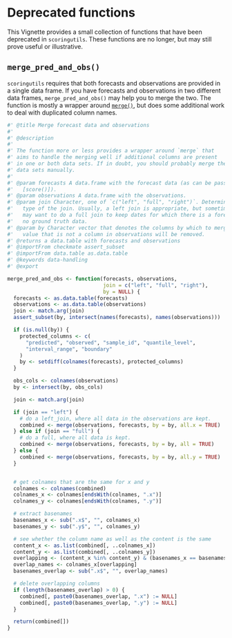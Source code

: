 # Deprecated functions

This Vignette provides a small collection of functions that have been
deprecated in `scoringutils`. These functions are no longer, but may
still prove useful or illustrative.

## `merge_pred_and_obs()`

`scoringutils` requires that both forecasts and observations are
provided in a single data frame. If you have forecasts and observations
in two different data frames, `merge_pred_and_obs()` may help you to
merge the two. The function is mostly a wrapper around
[`merge()`](https://rdrr.io/r/base/merge.html), but does some additional
work to deal with duplicated column names.

``` r
#' @title Merge forecast data and observations
#'
#' @description
#'
#' The function more or less provides a wrapper around `merge` that
#' aims to handle the merging well if additional columns are present
#' in one or both data sets. If in doubt, you should probably merge the
#' data sets manually.
#'
#' @param forecasts A data.frame with the forecast data (as can be passed to
#'   [score()]).
#' @param observations A data.frame with the observations.
#' @param join Character, one of `c("left", "full", "right")`. Determines the
#'   type of the join. Usually, a left join is appropriate, but sometimes you
#'   may want to do a full join to keep dates for which there is a forecast, but
#'   no ground truth data.
#' @param by Character vector that denotes the columns by which to merge. Any
#'   value that is not a column in observations will be removed.
#' @returns a data.table with forecasts and observations
#' @importFrom checkmate assert_subset
#' @importFrom data.table as.data.table
#' @keywords data-handling
#' @export

merge_pred_and_obs <- function(forecasts, observations,
                               join = c("left", "full", "right"),
                               by = NULL) {
  forecasts <- as.data.table(forecasts)
  observations <- as.data.table(observations)
  join <- match.arg(join)
  assert_subset(by, intersect(names(forecasts), names(observations)))

  if (is.null(by)) {
    protected_columns <- c(
      "predicted", "observed", "sample_id", "quantile_level",
      "interval_range", "boundary"
    )
    by <- setdiff(colnames(forecasts), protected_columns)
  }

  obs_cols <- colnames(observations)
  by <- intersect(by, obs_cols)

  join <- match.arg(join)

  if (join == "left") {
    # do a left_join, where all data in the observations are kept.
    combined <- merge(observations, forecasts, by = by, all.x = TRUE)
  } else if (join == "full") {
    # do a full, where all data is kept.
    combined <- merge(observations, forecasts, by = by, all = TRUE)
  } else {
    combined <- merge(observations, forecasts, by = by, all.y = TRUE)
  }


  # get colnames that are the same for x and y
  colnames <- colnames(combined)
  colnames_x <- colnames[endsWith(colnames, ".x")]
  colnames_y <- colnames[endsWith(colnames, ".y")]

  # extract basenames
  basenames_x <- sub(".x$", "", colnames_x)
  basenames_y <- sub(".y$", "", colnames_y)

  # see whether the column name as well as the content is the same
  content_x <- as.list(combined[, ..colnames_x])
  content_y <- as.list(combined[, ..colnames_y])
  overlapping <- (content_x %in% content_y) & (basenames_x == basenames_y)
  overlap_names <- colnames_x[overlapping]
  basenames_overlap <- sub(".x$", "", overlap_names)

  # delete overlapping columns
  if (length(basenames_overlap) > 0) {
    combined[, paste0(basenames_overlap, ".x") := NULL]
    combined[, paste0(basenames_overlap, ".y") := NULL]
  }

  return(combined[])
}
```

